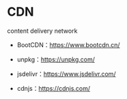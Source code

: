 # CDN

content delivery network

* BootCDN：https://www.bootcdn.cn/

* unpkg：https://unpkg.com/

* jsdelivr：https://www.jsdelivr.com/
* cdnjs：https://cdnjs.com/

